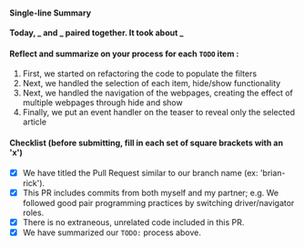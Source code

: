 #### Single-line Summary
**Today, _ and _ paired together. It took about _**

#### Reflect and summarize on your process for each `TODO` item :  
  1. First, we started on refactoring the code to populate the filters
  2. Next, we handled the selection of each item, hide/show functionality
  3. Next, we handled the navigation of the webpages, creating the effect of multiple webpages through hide and show
  4. Finally, we put an event handler on the teaser to reveal only the selected article

#### Checklist (before submitting, fill in each set of square brackets with an 'x')
- [x] We have titled the Pull Request similar to our branch name (ex: 'brian-rick'). 
- [x] This PR includes commits from both myself and my partner; e.g. We followed good pair programming practices by switching driver/navigator roles.
- [x] There is no extraneous, unrelated code included in this PR.
- [x] We have summarized our `TODO:` process above.
